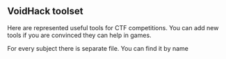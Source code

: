 ## VoidHack toolset
Here are represented useful tools for CTF competitions. You can add new tools if you are convinced they can help in games.

For every subject there is separate file. You can find it by name
